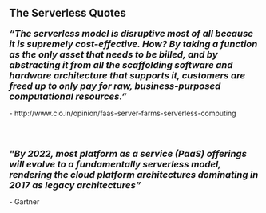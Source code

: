 ## The Serverless Quotes

<p><font size = "4"><i><b>“The serverless model is disruptive most of all because it is supremely cost-effective. How? By taking a function as the only asset that needs to be billed, and by abstracting it from all the scaffolding software and hardware architecture that supports it, customers are freed up to only pay for raw, business-purposed computational resources.” </p></i></b></font>
- http://www.cio.in/opinion/faas-server-farms-serverless-computing

<br><br>

<p><font size = "4"><i><b> "By 2022, most platform as a service (PaaS) offerings will evolve to a fundamentally serverless model, rendering the cloud platform architectures dominating in 2017 as legacy architectures” </p></i></b></font>
- Gartner

<br><br>

